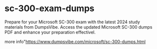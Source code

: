 # sc-300-exam-dumps
Prepare for your Microsoft SC-300  exam with the latest 2024 study materials from DumpsVibe. Access the updated Microsoft SC-300 dumps PDF and enhance your preparation effectivel.

more info"https://www.dumpsvibe.com/microsoft/sc-300-dumps.html
